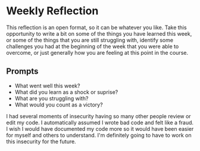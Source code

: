 # Weekly Reflection
This reflection is an open format, so it can be whatever you like. Take this opportunity to write a bit on some of the things you have learned this week, or some of the things that you are still struggling with, identify some challenges you had at the beginning of the week that you were able to overcome, or just generally how you are feeling at this point in the course.

## Prompts
- What went well this week?
- What did you learn as a shock or suprise?
- What are you struggling with?
- What would you count as a victory?

I had several moments of insecurity having so many other people review or edit my code. I automatically assumed I wrote bad code and felt like a fraud. I wish I would have documented my code more so it would have been easier for myself and others to understand. I'm definitely going to have to work on this insecurity for the future.